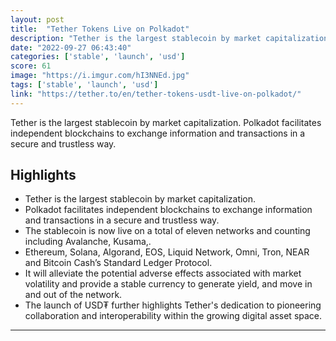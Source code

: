 ```yaml
---
layout: post
title:  "Tether Tokens Live on Polkadot"
description: "Tether is the largest stablecoin by market capitalization. Polkadot facilitates independent blockchains to exchange information and transactions in a secure and trustless way."
date: "2022-09-27 06:43:40"
categories: ['stable', 'launch', 'usd']
score: 61
image: "https://i.imgur.com/hI3NNEd.jpg"
tags: ['stable', 'launch', 'usd']
link: "https://tether.to/en/tether-tokens-usdt-live-on-polkadot/"
---
```


Tether is the largest stablecoin by market capitalization. Polkadot facilitates independent blockchains to exchange information and transactions in a secure and trustless way.

## Highlights

- Tether is the largest stablecoin by market capitalization.
- Polkadot facilitates independent blockchains to exchange information and transactions in a secure and trustless way.
- The stablecoin is now live on a total of eleven networks and counting including Avalanche, Kusama,.
- Ethereum, Solana, Algorand, EOS, Liquid Network, Omni, Tron, NEAR and Bitcoin Cash’s Standard Ledger Protocol.
- It will alleviate the potential adverse effects associated with market volatility and provide a stable currency to generate yield, and move in and out of the network.
- The launch of USD₮ further highlights Tether's dedication to pioneering collaboration and interoperability within the growing digital asset space.

---
